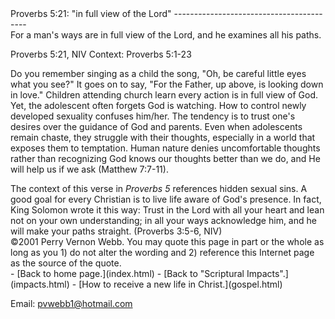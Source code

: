  <head> <title>(PVW) Proverbs 5:21: "in full view of the Lord"</title> <meta content="IE=9" http-equiv="X-UA-Compatible"></meta> <link href="css/page_style.css" rel="stylesheet" type="text/css"></link> </head><body><div class="page_style">Proverbs 5:21: "in full view of the Lord"
-----------------------------------------

<div class="p">For a man's ways are in full view of the Lord,
 and he examines all his paths.

 Proverbs 5:21, NIV
 Context: Proverbs 5:1-23</div>Do you remember singing as a child the song, "Oh, be careful little eyes what you see?" It goes on to say, "For the Father, up above, is looking down in love." Children attending church learn every action is in full view of God. Yet, the adolescent often forgets God is watching. How to control newly developed sexuality confuses him/her. The tendency is to trust one's desires over the guidance of God and parents. Even when adolescents remain chaste, they struggle with their thoughts, especially in a world that exposes them to temptation. Human nature denies uncomfortable thoughts rather than recognizing God knows our thoughts better than we do, and He will help us if we ask (Matthew 7:7-11).

<div class="p">The context of this verse in <cite class="bibleref" title="Proverbs 5:1-23">Proverbs 5</cite> references hidden sexual sins. A good goal for every Christian is to live life aware of God's presence. In fact, King Solomon wrote it this way: Trust in the Lord with all your heart
 and lean not on your own understanding;
 in all your ways acknowledge him,
 and he will make your paths straight.
(Proverbs 3:5-6, NIV)

</div><div class="copy">©2001 Perry Vernon Webb. You may quote this page in part or the whole as long as you
 1) do not alter the wording and
 2) reference this Internet page as the source of the quote.</div>  </div>- [Back to home page.](index.html)
- [Back to "Scriptural Impacts".](impacts.html)
- [How to receive a new life in Christ.](gospel.html)

Email: [pvwebb1@hotmail.com](mailto:pvwebb1@hotmail.com)

